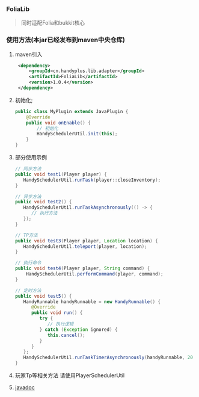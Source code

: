 ### FoliaLib

> 同时适配Folia和bukkit核心

### 使用方法(本jar已经发布到maven中央仓库)

1. maven引入
   ```xml
    <dependency>
        <groupId>cn.handyplus.lib.adapter</groupId>
        <artifactId>FoliaLib</artifactId>
        <version>1.0.4</version>
    </dependency>
   ```

2. 初始化;
   ```java
   public class MyPlugin extends JavaPlugin {
       @Override
       public void onEnable() {
           // 初始化
           HandySchedulerUtil.init(this);
       }
   }
   ```

3. 部分使用示例
   ```java
   // 同步方法
   public void test1(Player player) {
      HandySchedulerUtil.runTask(player::closeInventory);
   }
   
   // 异步方法
   public void test2() {
      HandySchedulerUtil.runTaskAsynchronously(() -> {
         // 执行方法
      });
   }
   
   // TP方法
   public void test3(Player player, Location location) {
      HandySchedulerUtil.teleport(player, location);
   }
   
   // 执行命令
   public void test4(Player player, String command) {
       HandySchedulerUtil.performCommand(player, command);
   }
   
   // 定时方法
   public void test5() {
      HandyRunnable handyRunnable = new HandyRunnable() {
         @Override
         public void run() {
            try {
               // 执行逻辑
            } catch (Exception ignored) {
               this.cancel();
            }
         }
      };
      HandySchedulerUtil.runTaskTimerAsynchronously(handyRunnable, 20 * 2, 20 * 60);
   }
   ```
4. 玩家Tp等相关方法 请使用PlayerSchedulerUtil

5. [javadoc](https://handy-git.github.io/FoliaLib/cn/handyplus/lib/adapter/HandySchedulerUtil.html)

